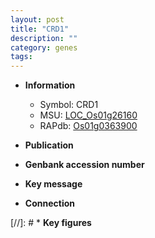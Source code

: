 ```yaml
---
layout: post
title: "CRD1"
description: ""
category: genes
tags: 
---
```


* **Information**  
    + Symbol: CRD1  
    + MSU: [LOC_Os01g26160](http://rice.uga.edu/cgi-bin/ORF_infopage.cgi?orf=LOC_Os01g26160)  
    + RAPdb: [Os01g0363900](http://rapdb.dna.affrc.go.jp/viewer/gbrowse_details/irgsp1?name=Os01g0363900)  

* **Publication**  

* **Genbank accession number**  

* **Key message**  

* **Connection**  

[//]: # * **Key figures**  


